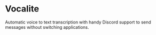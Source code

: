 # Vocalite
Automatic voice to text transcription with handy Discord support to send messages without switching applications.
